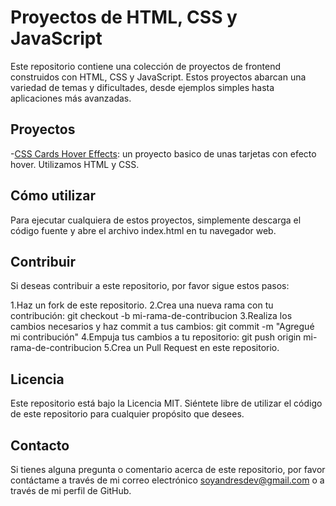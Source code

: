 # Proyectos de HTML, CSS y JavaScript
Este repositorio contiene una colección de proyectos de frontend construidos con HTML, CSS y JavaScript. Estos proyectos abarcan una variedad de temas y dificultades, desde ejemplos simples hasta aplicaciones más avanzadas.

## Proyectos
-[CSS Cards Hover Effects](./css_cards_hover_effects/README_ES.md): un proyecto basico de unas tarjetas con efecto hover. Utilizamos HTML y CSS.

## Cómo utilizar
Para ejecutar cualquiera de estos proyectos, simplemente descarga el código fuente y abre el archivo index.html en tu navegador web.

## Contribuir
Si deseas contribuir a este repositorio, por favor sigue estos pasos:

1.Haz un fork de este repositorio.
2.Crea una nueva rama con tu contribución: git checkout -b mi-rama-de-contribucion
3.Realiza los cambios necesarios y haz commit a tus cambios: git commit -m "Agregué mi contribución"
4.Empuja tus cambios a tu repositorio: git push origin mi-rama-de-contribucion
5.Crea un Pull Request en este repositorio.
## Licencia
Este repositorio está bajo la Licencia MIT. Siéntete libre de utilizar el código de este repositorio para cualquier propósito que desees.

## Contacto
Si tienes alguna pregunta o comentario acerca de este repositorio, por favor contáctame a través de mi correo electrónico soyandresdev@gmail.com o a través de mi perfil de GitHub.